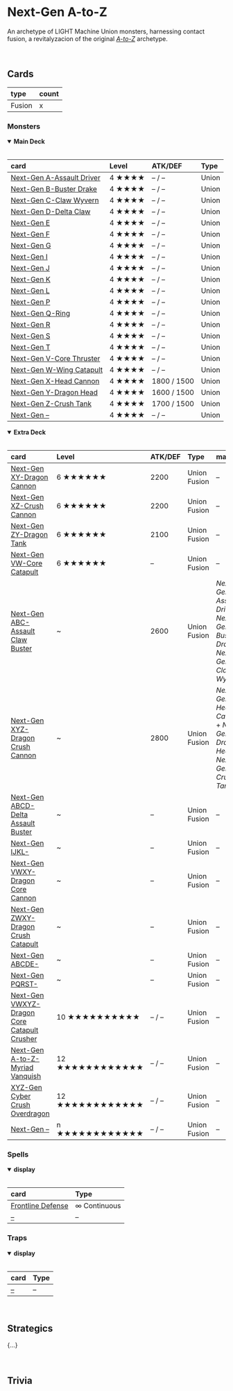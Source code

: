 # Next-Gen A-to-Z

An archetype of LIGHT Machine Union monsters, harnessing contact fusion, a revitalyzacion of the original [*A-to-Z*](https://yugipedia.com/wiki/A-to-Z) archetype.


<br>


## Cards

| type | count |
| :--- | :---- |
| Fusion | x |

### Monsters

<details open>
  <summary> <b> Main Deck </b> </summary> <br>

| card | Level | ATK/DEF | Type |
| :--- | :---- | :------ | :--- |
| [Next-Gen A-Assault Driver](../cards/monsters/union/Next-Gen%20.md) | 4 ★★★★ | – / – | Union |
| [Next-Gen B-Buster Drake](../cards/monsters/union/Next-Gen%20.md) | 4 ★★★★ | – / – | Union |
| [Next-Gen C-Claw Wyvern](../cards/monsters/union/Next-Gen%20.md) | 4 ★★★★ | – / – | Union |
| [Next-Gen D-Delta Claw](../cards/monsters/union/Next-Gen%20.md) | 4 ★★★★ | – / – | Union |
| [Next-Gen E](../cards/monsters/union/Next-Gen%20.md) | 4 ★★★★ | – / – | Union |
| [Next-Gen F](../cards/monsters/union/Next-Gen%20.md) | 4 ★★★★ | – / – | Union |
| [Next-Gen G](../cards/monsters/union/Next-Gen%20.md) | 4 ★★★★ | – / – | Union |
| [Next-Gen I](../cards/monsters/union/Next-Gen%20.md) | 4 ★★★★ | – / – | Union |
| [Next-Gen J](../cards/monsters/union/Next-Gen%20.md) | 4 ★★★★ | – / – | Union |
| [Next-Gen K](../cards/monsters/union/Next-Gen%20.md) | 4 ★★★★ | – / – | Union |
| [Next-Gen L](../cards/monsters/union/Next-Gen%20.md) | 4 ★★★★ | – / – | Union |
| [Next-Gen P](../cards/monsters/union/Next-Gen%20.md) | 4 ★★★★ | – / – | Union |
| [Next-Gen Q-Ring](../cards/monsters/union/Next-Gen%20.md) | 4 ★★★★ | – / – | Union |
| [Next-Gen R](../cards/monsters/union/Next-Gen%20.md) | 4 ★★★★ | – / – | Union |
| [Next-Gen S](../cards/monsters/union/Next-Gen%20.md) | 4 ★★★★ | – / – | Union |
| [Next-Gen T](../cards/monsters/union/Next-Gen%20.md) | 4 ★★★★ | – / – | Union |
| [Next-Gen V-Core Thruster](../cards/monsters/union/Next-Gen%20.md) | 4 ★★★★ | – / – | Union |
| [Next-Gen W-Wing Catapult](../cards/monsters/union/Next-Gen%20.md) | 4 ★★★★ | – / – | Union |
| [Next-Gen X-Head Cannon](../cards/monsters/union/Next-Gen%20.md) | 4 ★★★★ | 1800 / 1500 | Union |
| [Next-Gen Y-Dragon Head](../cards/monsters/union/Next-Gen%20.md) | 4 ★★★★ | 1600 / 1500 | Union |
| [Next-Gen Z-Crush Tank](../cards/monsters/union/Next-Gen%20.md) | 4 ★★★★ | 1700 / 1500 | Union |
| [Next-Gen –](../cards/monsters/union/Next-Gen%20.md) | 4 ★★★★ | – / – | Union |

</details>

<details open>
  <summary> <b> Extra Deck </b> </summary> <br>

| card | Level | ATK/DEF | Type | material |
| :--- | :---- | :------ | :--- | :------- |
| [Next-Gen XY-Dragon Cannon](../cards/monsters/link/Next-Gen%20.md) | 6 ★★★★★★ | 2200 | Union Fusion | – |
| [Next-Gen XZ-Crush Cannon](../cards/monsters/link/Next-Gen%20.md) | 6 ★★★★★★ | 2200 | Union Fusion | – |
| [Next-Gen ZY-Dragon Tank](../cards/monsters/link/Next-Gen%20.md) | 6 ★★★★★★ | 2100 | Union Fusion | – |
| [Next-Gen VW-Core Catapult](../cards/monsters/link/Next-Gen%20.md) | 6 ★★★★★★ | – | Union Fusion | – |
| [Next-Gen ABC-Assault Claw Buster](../cards/monsters/link/Next-Gen%20.md) | ~ | 2600 | Union Fusion | *Next-Gen A-Assault Drive* + *Next-Gen B-Buster Drake* + *Next-Gen C-Claw Wyvern* |
| [Next-Gen XYZ-Dragon Crush Cannon](../cards/monsters/link/Next-Gen%20.md) | ~ | 2800 | Union Fusion | *Next-Gen X-Head Cannon* + *Next-Gen Y-Dragon Head* + *Next-Gen Z-Crush Tank* |
| [Next-Gen ABCD-Delta Assault Buster](../cards/monsters/link/Next-Gen%20.md) | ~ | – | Union Fusion | – |
| [Next-Gen IJKL-](../cards/monsters/link/Next-Gen%20.md) | ~ | – | Union Fusion | – |
| [Next-Gen VWXY-Dragon Core Cannon](../cards/monsters/link/Next-Gen%20.md) | ~ | – | Union Fusion | – |
| [Next-Gen ZWXY-Dragon Crush Catapult](../cards/monsters/link/Next-Gen%20.md) | ~ | – | Union Fusion | – |
| [Next-Gen ABCDE-](../cards/monsters/link/Next-Gen%20.md) | ~ | – | Union Fusion | – |
| [Next-Gen PQRST-](../cards/monsters/link/Next-Gen%20.md) | ~ | – | Union Fusion | – |
| [Next-Gen VWXYZ-Dragon Core Catapult Crusher](../cards/monsters/link/Next-Gen%20.md) | 10 ★★★★★★★★★★ | – / – | Union Fusion | – |
| [Next-Gen A-to-Z-Myriad Vanquish](../cards/monsters/link/Next-Gen%20.md) | 12 ★★★★★★★★★★★★ | – / – | Union Fusion | – |
| [XYZ-Gen Cyber Crush Overdragon](../cards/monsters/fusion/Next-Gen%20.md) | 12 ★★★★★★★★★★★★ | – / – | Union Fusion | – |
| [Next-Gen –](../cards/monsters/link/Next-Gen%20.md) | n ★★★★★★★★★★★★ | – / – | Union Fusion | – |

</details>

### Spells

<details open>
  <summary> <b> display </b> </summary> <br>

| card | Type |
| :--- | :--- |
| [Frontline Defense](../cards/spells/continuous/Frontline%20Defense.md) | ∞ Continuous |
| [–](../cards/spells/–/–.md) | – |

</details>

### Traps

<details open>
  <summary> <b> display </b> </summary> <br>

| card | Type |
| :--- | :--- |
| [–](../cards/traps/–/–.md) | – |

</details>


<br>


## Strategics

{...}


<br>


## Trivia
